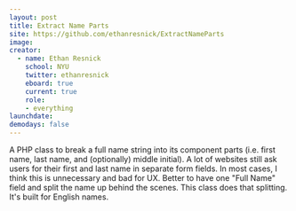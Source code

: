 ```yaml
---
layout: post
title: Extract Name Parts
site: https://github.com/ethanresnick/ExtractNameParts
image: 
creator: 
  - name: Ethan Resnick
    school: NYU
    twitter: ethanresnick
    eboard: true
    current: true
    role:
    - everything
launchdate:
demodays: false
---
```


A PHP class to break a full name string into its component parts (i.e. first name, last name, and (optionally) middle initial). A lot of websites still ask users for their first and last name in separate form fields. In most cases, I think this is unnecessary and bad for UX. Better to have one "Full Name" field and split the name up behind the scenes. This class does that splitting. It's built for English names.